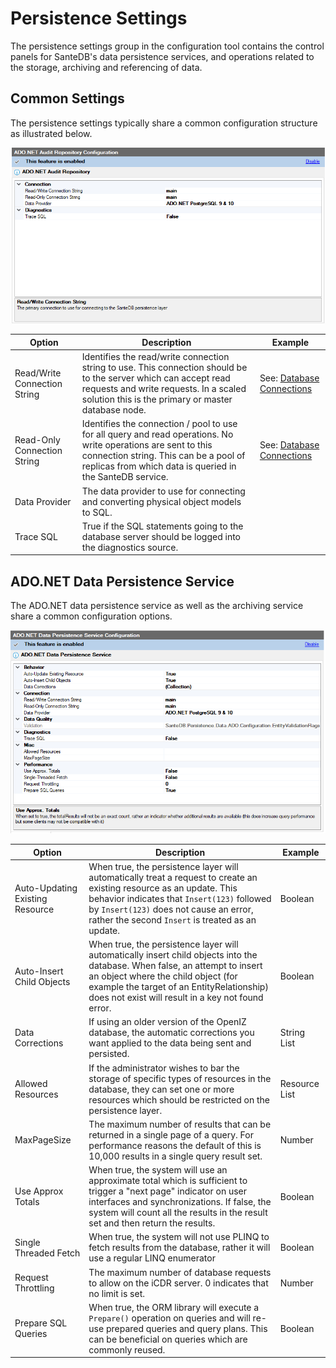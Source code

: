# Persistence Settings

The persistence settings group in the configuration tool contains the control panels for SanteDB's data persistence services, and operations related to the storage, archiving and referencing of data.

## Common Settings

The persistence settings typically share a common configuration structure as illustrated below.

![](<../../../../.gitbook/assets/image (449).png>)

| Option                       | Description                                                                                                                                                                                                          | Example                                              |
| ---------------------------- | -------------------------------------------------------------------------------------------------------------------------------------------------------------------------------------------------------------------- | ---------------------------------------------------- |
| Read/Write Connection String | Identifies the read/write connection string to use. This connection should be to the server which can accept read requests and write requests. In a scaled solution this is the primary or master database node.     | See: [Database Connections](database-connections.md) |
| Read-Only Connection String  | Identifies the connection / pool to use for all query and read operations. No write operations are sent to this connection string. This can be a pool of replicas from which data is queried in the SanteDB service. | See: [Database Connections](database-connections.md) |
| Data Provider                | The data provider to use for connecting and converting physical object models to SQL.                                                                                                                                |                                                      |
| Trace SQL                    | True if the SQL statements going to the database server should be logged into the diagnostics source.                                                                                                                |                                                      |

## ADO.NET Data Persistence Service

The ADO.NET data persistence service as well as the archiving service share a common configuration options.&#x20;

![](<../../../../.gitbook/assets/image (352).png>)

| Option                          | Description                                                                                                                                                                                                                                                          | Example       |
| ------------------------------- | -------------------------------------------------------------------------------------------------------------------------------------------------------------------------------------------------------------------------------------------------------------------- | ------------- |
| Auto-Updating Existing Resource | When true, the persistence layer will automatically treat a request to create an existing resource as an update. This behavior indicates that `Insert(123)` followed by `Insert(123)` does not cause an error, rather the second `Insert` is treated as an update.   | Boolean       |
| Auto-Insert Child Objects       | When true, the persistence layer will automatically insert child objects into the database. When false, an attempt to insert an object where the child object (for example the target of an EntityRelationship) does not exist will result in a key not found error. | Boolean       |
| Data Corrections                | If using an older version of the OpenIZ database, the automatic corrections you want applied to the data being sent and persisted.                                                                                                                                   | String List   |
| Allowed Resources               | If the administrator wishes to bar the storage of specific types of resources in the database, they can set one or more resources which should be restricted on the persistence layer.                                                                               | Resource List |
| MaxPageSize                     | The maximum number of results that can be returned in a single page of a query. For performance reasons the default of this is 10,000 results in a single query result set.                                                                                          | Number        |
| Use Approx Totals               | When true, the system will use an approximate total which is sufficient to trigger a "next page" indicator on user interfaces and synchronizations. If false, the system will count all the results in the result set and then return the results.                   | Boolean       |
| Single Threaded Fetch           | When true, the system will not use PLINQ to fetch results from the database, rather it will use a regular LINQ enumerator                                                                                                                                            | Boolean       |
| Request Throttling              | The maximum number of database requests to allow on the iCDR server. 0 indicates that no limit is set.                                                                                                                                                               | Number        |
| Prepare SQL Queries             | When true, the ORM library will execute a `Prepare()` operation on queries and will re-use prepared queries and query plans. This can be beneficial on queries which are commonly reused.                                                                            | Boolean       |
